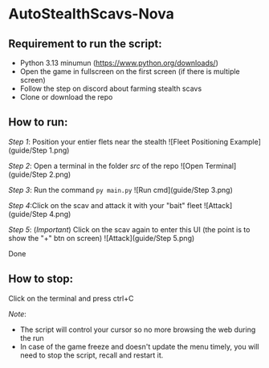 # AutoStealthScavs-Nova
## Requirement to run the script:
- Python 3.13 minumun (https://www.python.org/downloads/)
- Open the game in fullscreen on the first screen (if there is multiple screen)
- Follow the step on discord about farming stealth scavs
- Clone or download the repo

## How to run:
*Step 1*: Position your entier flets near the stealth
![Fleet Positioning Example](guide/Step 1.png)

*Step 2*: Open a terminal in the folder *src* of the repo
![Open Terminal](guide/Step 2.png)

*Step 3*: Run the command `py main.py`
![Run cmd](guide/Step 3.png)

*Step 4*:Click on the scav and attack it with your "bait" fleet
![Attack](guide/Step 4.png)

*Step 5*: (*Important*) Click on the scav again to enter this UI (the point is to show the "+" btn on screen)
![Attack](guide/Step 5.png)

Done

## How to stop:
Click on the terminal and press ctrl+C

_Note_:
- The script will control your cursor so no more browsing the web during the run
- In case of the game freeze and doesn't update the menu timely, you will need to stop the script, recall and restart it. 

